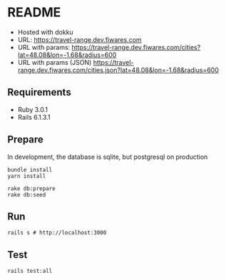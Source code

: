 # README

* Hosted with dokku
* URL: https://travel-range.dev.fiwares.com
* URL with params: https://travel-range.dev.fiwares.com/cities?lat=48.08&lon=-1.68&radius=600
* URL with params (JSON) https://travel-range.dev.fiwares.com/cities.json?lat=48.08&lon=-1.68&radius=600

## Requirements
* Ruby 3.0.1
* Rails 6.1.3.1

## Prepare
In development, the database is sqlite, but postgresql on production

```
bundle install
yarn install

rake db:prepare
rake db:seed
```

## Run
```
rails s # http://localhost:3000
```

## Test
```
rails test:all
```
